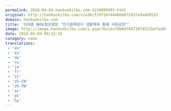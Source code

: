 ```yaml
---
permalink: 2018-04-04-hankookilbo.com-1210089493.html
original: http://hankookilbo.com/v/a3bcf29f16f4446bb072d37a9add9535
domain: hankookilbo.com
title: '이대훈 NH농협은행장 "인기종목보다 생활체육 통해 사회공헌"'
image: http://image.hankookilbo.com/i.aspx?Guid=f8b6d744718f4522befaa60d7b6e59be&Month=201804&size=980
date: 2018-04-04 00:22:32
category: news
translations: 
 - 'en'
 - 'es'
 - 'de'
 - 'ru'
 - 'ja'
 - 'fr'
 - 'it'
 - 'zh-CN'
 - 'zh-TW'
 - 'ar'
 - 'pt'
 - 'hy'
---
```


